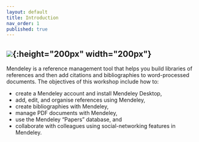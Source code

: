 ```yaml
---
layout: default
title: Introduction
nav_order: 1
published: true
---
```

## ![]({{site.baseurl}}/content/images/Mendeley.png){:height="200px" width="200px"}


Mendeley is a reference management tool that helps you build libraries of references and then add citations and bibliographies to word-processed documents. The objectives of this workshop include how to:

- create a Mendeley account and install Mendeley Desktop,
- add, edit, and organise references using Mendeley,
- create bibliographies with Mendeley,
- manage PDF documents with Mendeley,
- use the Mendeley “Papers” database, and
- collaborate with colleagues using social-networking features in Mendeley.
